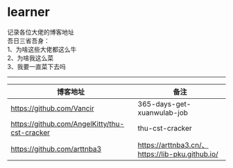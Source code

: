 # learner
记录各位大佬的博客地址<br>
吾日三省吾身：<br>
1、为啥这些大佬都这么牛<br>
2、为啥我这么菜<br>
3、我要一直菜下去吗<br>
***
|博客地址|备注|
|-|-|
|https://github.com/Vancir|365-days-get-xuanwulab-job|
|https://github.com/AngelKitty/thu-cst-cracker|thu-cst-cracker|
|https://github.com/arttnba3|https://arttnba3.cn/、https://lib-pku.github.io/|
